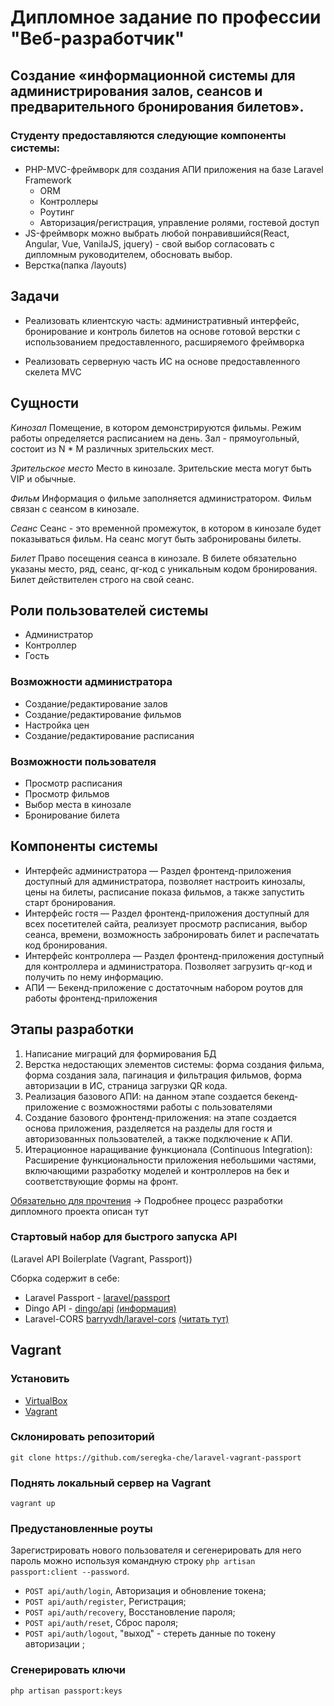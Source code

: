 # Дипломное задание по профессии "Веб-разработчик"

## Создание «информационной системы для администрирования залов, сеансов и предварительного бронирования билетов».

### Студенту предоставляются следующие компоненты системы:
* PHP-MVC-фреймворк для создания АПИ приложения на базе Laravel Framework
    * ORM
    * Контроллеры
    * Роутинг
    * Авторизация/регистрация, управление ролями, гостевой доступ
* JS-фреймворк можно выбрать любой понравившийся(React, Angular, Vue, VanilaJS, jquery) - свой выбор согласовать с дипломным руководителем, обосновать выбор.
* Верстка(папка /layouts)

## Задачи
* Реализовать клиентскую часть: административный интерфейс, бронирование и контроль билетов на основе готовой верстки с использованием предоставленного, расширяемого фреймворка

* Реализовать серверную часть ИС на основе предоставленного скелета MVC

## Сущности
*Кинозал*
Помещение, в котором демонстрируются фильмы. Режим работы определяется расписанием на день. Зал - прямоугольный, состоит из N * M различных зрительских мест.

*Зрительское место*
Место в кинозале. Зрительские места могут быть VIP и обычные. 

*Фильм*
Информация о фильме заполняется администратором. Фильм связан с сеансом в кинозале.

*Сеанс*
Сеанс - это временной промежуток, в котором в кинозале будет показываться фильм. На сеанс могут быть забронированы билеты.

*Билет*
Право посещения сеанса в кинозале. В билете обязательно указаны место, ряд, сеанс, qr-код c уникальным кодом бронирования. Билет действителен строго на свой сеанс.

## Роли пользователей системы
* Администратор
* Контроллер
* Гость

### Возможности администратора
* Создание/редактирование залов
* Создание/редактирование фильмов
* Настройка цен
* Создание/редактирование расписания

### Возможности пользователя
* Просмотр расписания
* Просмотр фильмов
* Выбор места в кинозале
* Бронирование билета

## Компоненты системы
* Интерфейс администратора — Раздел фронтенд-приложения доступный для администратора, позволяет настроить кинозалы, цены на билеты, расписание показа фильмов, а также запустить старт бронирования.
* Интерфейс гостя — Раздел фронтенд-приложения доступный для всех посетителей сайта, реализует просмотр расписания, выбор сеанса, времени,  возможность забронировать билет и распечатать код бронирования.
* Интерфейс контроллера — Раздел фронтенд-приложения доступный для контроллера и администратора. Позволяет загрузить qr-код и получить по нему информацию.
* АПИ — Бекенд-приложение с достаточным набором роутов для работы фронтенд-приложения


## Этапы разработки
1. Написание миграций для формирования БД
1. Верстка недостающих элементов системы: форма создания фильма, форма создания зала, пагинация и фильтрация фильмов, форма авторизации в ИС, страница загрузки QR кода.
1. Реализация  базового АПИ: на данном этапе создается бекенд-приложение с возможностями работы с пользователями
1. Создание базового фронтенд-приложения: на этапе создается основа приложения, разделяется на разделы для гостя и авторизованных пользователей, а также подключение к АПИ.
1. Итерационное наращивание функционала (Continuous Integration): Расширение функциональности приложения небольшими частями, включающими разработку моделей и контроллеров на бек и соответствующие формы на фронт.

[Обязательно для прочтения](https://github.com/netology-code/fs-diplom/blob/master/process.md) -> Подробнее процесс разработки дипломного проекта описан тут


### Стартовый набор для быстрого запуска API
(Laravel API Boilerplate (Vagrant, Passport))

Сборка содержит в себе:
* Laravel Passport - [laravel/passport](https://github.com/laravel/passport)
* Dingo API - [dingo/api](https://github.com/dingo/api) <a href="https://github.com/dingo/api/wiki/Creating-API-Endpoints" target="_blank">(информация)</a>
* Laravel-CORS [barryvdh/laravel-cors](http://github.com/barryvdh/laravel-cors) <a href="https://github.com/barryvdh/laravel-cors" target="_blank">(читать тут)</a>

## Vagrant
### Установить
* [VirtualBox](https://www.virtualbox.org/wiki/Downloads)
* [Vagrant](https://www.vagrantup.com/downloads.html)

### Склонировать репозиторий
```
git clone https://github.com/seregka-che/laravel-vagrant-passport
```
### Поднять локальный сервер на Vagrant
```
vagrant up
```
### Предустановленные роуты
Зарегистрировать нового пользователя и сегенерировать для него пароль можно используя командную строку
`php artisan passport:client --password`.

* `POST api/auth/login`, Авторизация и обновление токена;
* `POST api/auth/register`, Регистрация;
* `POST api/auth/recovery`, Восстановление пароля;
* `POST api/auth/reset`, Сброс пароля;
* `POST api/auth/logout`, "выход" - стереть данные по токену авторизации ;

### Сгенерировать ключи
```
php artisan passport:keys
```
